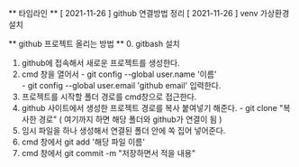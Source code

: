  ** 타임라인 ** 
 [ 2021-11-26 ] github 연결방법 정리 
 [ 2021-11-26 ] venv 가상환경 설치 
 
 ** github 프로젝트 올리는 방법 **
 0. gitbash 설치  
 1. github에 접속해서 새로운 프로젝트를 생성한다. 
 2. cmd 창을 열어서 - git config --global user.name '이름'                
                    - git config --global user.email 'github email' 입력한다.
 3. 프로젝트를 시작할 폴더 경로를 cmd창으로 접근한다. 
 4. github 사이트에서 생성한 프로젝트 경로를 복사 붙여넣기 해준다.
                    - git clone "복사한 경로" ( 여기까지 하면 해당 폴더와 github가 연결이 됨 )
 5. 임시 파일을 하나 생성해서  연결된 폴더 안에 쏙 집어 넣어준다.
 6. cmd 창에서 git add '해당 파일 이름'
 7. cmd 창에서 git commit -m "저장하면서 적을 내용"                   
 
 